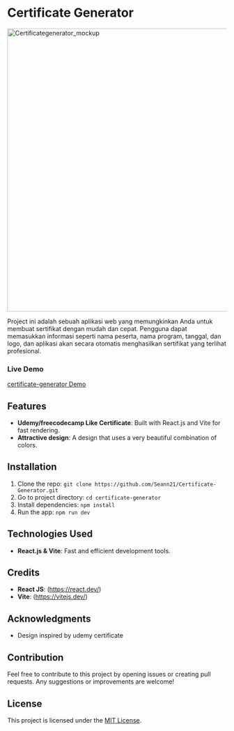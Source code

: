 # Certificate Generator

<img src="./src/assets/Certificate Generator.png" alt="Certificategenerator_mockup" width="700" height="650" align="center" />


Project ini adalah sebuah aplikasi web yang memungkinkan Anda untuk membuat sertifikat dengan mudah dan cepat. Pengguna dapat memasukkan informasi seperti nama peserta, nama program, tanggal, dan logo, dan aplikasi akan secara otomatis menghasilkan sertifikat yang terlihat profesional.


### Live Demo
[certificate-generator Demo](https://certificate-generator-flax.vercel.app/)

## Features
- **Udemy/freecodecamp Like Certificate**: Built with React.js and Vite for fast rendering.
- **Attractive design**: A design that uses a very beautiful combination of colors.

## Installation
1. Clone the repo: `git clone https://github.com/Seann21/Certificate-Generator.git`
2. Go to project directory: `cd certificate-generator`
3. Install dependencies: `npm install`
4. Run the app: `npm run dev`

## Technologies Used
- **React.js & Vite**: Fast and efficient development tools.

## Credits
- **React JS**: (https://react.dev/)
- **Vite**: (https://vitejs.dev/)

## Acknowledgments
- Design inspired by udemy certificate

## Contribution
Feel free to contribute to this project by opening issues or creating pull requests. Any suggestions or improvements are welcome!

## License
This project is licensed under the [MIT License](LICENSE).
